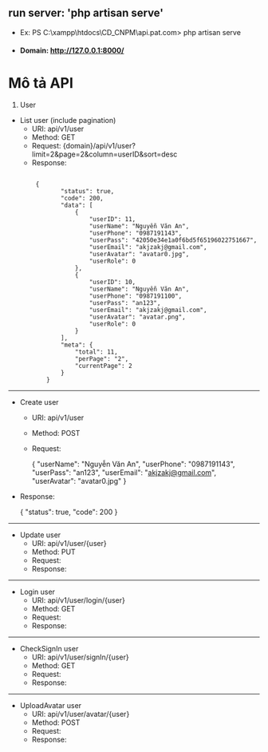 ## run server: 'php artisan serve'

- Ex: PS C:\xampp\htdocs\CD_CNPM\api.pat.com> php artisan serve
- #### Domain: http://127.0.0.1:8000/


# Mô tả API

1. User

- List user (include pagination)
  - URI: api/v1/user
  - Method: GET
  - Request: {domain}/api/v1/user?limit=2&page=2&column=userID&sort=desc
  - Response:
    ```

     {
            "status": true,
            "code": 200,
            "data": [
                {
                    "userID": 11,
                    "userName": "Nguyễn Văn An",
                    "userPhone": "0987191143",
                    "userPass": "42050e34e1a0f6bd5f65196022751667",
                    "userEmail": "akjzakj@gmail.com",
                    "userAvatar": "avatar0.jpg",
                    "userRole": 0
                },
                {
                    "userID": 10,
                    "userName": "Nguyễn Văn An",
                    "userPhone": "0987191100",
                    "userPass": "an123",
                    "userEmail": "akjzakj@gmail.com",
                    "userAvatar": "avatar.png",
                    "userRole": 0
                }
            ],
            "meta": {
                "total": 11,
                "perPage": "2",
                "currentPage": 2
            }
        }
    ```
---

- Create user
  - URI: api/v1/user
  - Method: POST
  - Request:
  
  
    {
        "userName": "Nguyễn Văn An",
        "userPhone": "0987191143",
        "userPass": "an123",
        "userEmail": "akjzakj@gmail.com",
        "userAvatar": "avatar0.jpg"
    }
- Response:
  
  
    {
        "status": true,
        "code": 200
    }
---

- Update user
  - URI: api/v1/user/{user}
  - Method: PUT
  - Request:
  - Response:

---

- Login user
  - URI: api/v1/user/login/{user}
  - Method: GET
  - Request:
  - Response:

---

- CheckSignIn user
  - URI: api/v1/user/signIn/{user}
  - Method: GET
  - Request:
  - Response:

---

- UploadAvatar user
  - URI: api/v1/user/avatar/{user}
  - Method: POST
  - Request:
  - Response:
